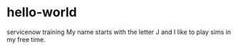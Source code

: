 # hello-world
servicenow training
My name starts with the letter J and I like to play sims in my free time.
